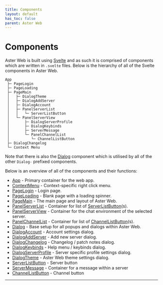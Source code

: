 ```yaml
---
title: Components
layout: default
has_toc: false
parent: Aster Web
---
```


# Components
Aster Web is built using [Svelte](https://svelte.dev/) and as such it is comprised of components which are written in `.svelte` files. Below is the hierarchy of all of the Svelte components in Aster Web.

```
App
 ├─ PageLogin
 ├─ PageLoading
 ├─ PageMain
 │   ├─ DialogTheme
 │   ├─ DialogAddServer
 │   ├─ DialogAccount
 │   ├─ PanelServerList
 │   │   └─ ServerListButton
 │   └─ PanelServerView
 │       ├─ DialogServerProfile
 │       ├─ DialogKeybinds
 │       ├─ ServerMessage
 │       └─ PanelChannelList
 │          └─ ChannelListButton
 ├─ DialogChangelog
 └─ Context Menu
```

Note that there is also the [Dialog] component which is utilised by all of the other `Dialog-` prefixed components.

Below is an overview of all of the components and their functions:

- [App] - Primary container for the web app.
- [ContextMenu] - Context-specific right click menu.
- [PageLogin] - Login page.
- [PageLoading] - Blank page with a loading spinner.
- [PageMain] - The main page and layout of Aster Web.
- [PanelServerList] - Container for list of [ServerListButton]\(s\).
- [PanelServerView] - Container for the chat environment of the selected server.
- [PanelChannelList] - Container for list of [ChannelListButton]\(s\).
- [Dialog] - Base setup for all popups and dialogs within Aster Web.
- [DialogAccount] - Account settings dialog.
- [DialogAddServer] - Add new server dialog.
- [DialogChangelog] - Changelog / patch notes dialog.
- [DialogKeybinds] - Help menu / keybinds dialog.
- [DialogServerProfile] - Server specific profile settings dialog.
- [DialogTheme] - Aster Web theme settings dialog.
- [ServerListButton] - Server button
- [ServerMessage] - Container for a message within a server
- [ChannelListButton] - Channel button

---

[App]: ./app
[ContextMenu]: ./contextmenu
[PageLogin]: ./pagelogin
[PageLoading]: ./pageloading
[PageMain]: ./pagemain
[PanelServerList]: ./panelserverlist
[PanelServerView]: ./panelserverview
[PanelChannelList]: ./panelchannellist
[Dialog]: ./dialog
[DialogAccount]: ./dialogaccount
[DialogAddServer]: ./dialogaddserver
[DialogChangelog]: ./dialogchangelog
[DialogKeybinds]: ./dialogkeybinds
[DialogServerProfile]: ./dialogserverprofile
[DialogTheme]: ./dialogtheme
[ServerListButton]: ./serverlistbutton
[ServerMessage]: ./servermessage
[ChannelListButton]: ./channellistbutton